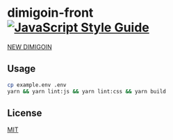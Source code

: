 # dimigoin-front [![JavaScript Style Guide](https://img.shields.io/badge/code_style-standard-brightgreen.svg)](https://standardjs.com)
[NEW DIMIGOIN](https://dimigo.in)

## Usage
```bash
cp example.env .env
yarn && yarn lint:js && yarn lint:css && yarn build
```

## License
[MIT](LICENSE)
